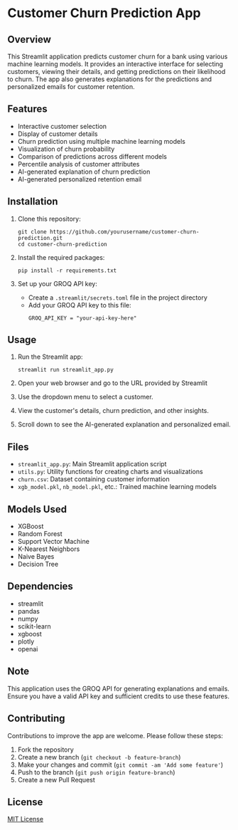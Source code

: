 # Customer Churn Prediction App

## Overview

This Streamlit application predicts customer churn for a bank using various machine learning models. It provides an interactive interface for selecting customers, viewing their details, and getting predictions on their likelihood to churn. The app also generates explanations for the predictions and personalized emails for customer retention.

## Features

- Interactive customer selection
- Display of customer details
- Churn prediction using multiple machine learning models
- Visualization of churn probability
- Comparison of predictions across different models
- Percentile analysis of customer attributes
- AI-generated explanation of churn prediction
- AI-generated personalized retention email

## Installation

1. Clone this repository:
   ```
   git clone https://github.com/yourusername/customer-churn-prediction.git
   cd customer-churn-prediction
   ```

2. Install the required packages:
   ```
   pip install -r requirements.txt
   ```

3. Set up your GROQ API key:
   - Create a `.streamlit/secrets.toml` file in the project directory
   - Add your GROQ API key to this file:
     ```
     GROQ_API_KEY = "your-api-key-here"
     ```

## Usage

1. Run the Streamlit app:
   ```
   streamlit run streamlit_app.py
   ```

2. Open your web browser and go to the URL provided by Streamlit

3. Use the dropdown menu to select a customer.

4. View the customer's details, churn prediction, and other insights.

5. Scroll down to see the AI-generated explanation and personalized email.

## Files

- `streamlit_app.py`: Main Streamlit application script
- `utils.py`: Utility functions for creating charts and visualizations
- `churn.csv`: Dataset containing customer information
- `xgb_model.pkl`, `nb_model.pkl`, etc.: Trained machine learning models

## Models Used

- XGBoost
- Random Forest
- Support Vector Machine
- K-Nearest Neighbors
- Naive Bayes
- Decision Tree

## Dependencies

- streamlit
- pandas
- numpy
- scikit-learn
- xgboost
- plotly
- openai

## Note

This application uses the GROQ API for generating explanations and emails. Ensure you have a valid API key and sufficient credits to use these features.

## Contributing

Contributions to improve the app are welcome. Please follow these steps:

1. Fork the repository
2. Create a new branch (`git checkout -b feature-branch`)
3. Make your changes and commit (`git commit -am 'Add some feature'`)
4. Push to the branch (`git push origin feature-branch`)
5. Create a new Pull Request

## License

[MIT License](LICENSE)
